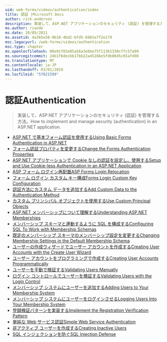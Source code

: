 ```yaml
---
uid: web-forms/videos/authentication/index
title: 認証 |Microsoft Docs
author: rick-anderson
description: 実装して、ASP.NET アプリケーションのセキュリティ (認証) を管理する方法。
ms.author: riande
ms.date: 10/05/2011
ms.assetid: 4a365e58-9b18-4bd2-bfd5-6981e7f2e179
msc.legacyurl: /web-forms/videos/authentication
msc.type: chapter
ms.openlocfilehash: 00a91f03e05a56a3ebbe75f113b1330cffc57a99
ms.sourcegitcommit: 24b1f6decbb17bb22a45166e5fdb0845c65af498
ms.translationtype: MT
ms.contentlocale: ja-JP
ms.lasthandoff: 03/01/2019
ms.locfileid: "57021599"
---
```

<a name="authentication"></a><span data-ttu-id="f438f-103">認証</span><span class="sxs-lookup"><span data-stu-id="f438f-103">Authentication</span></span>
====================
> <span data-ttu-id="f438f-104">実装して、ASP.NET アプリケーションのセキュリティ (認証) を管理する方法。</span><span class="sxs-lookup"><span data-stu-id="f438f-104">How to implement and manage security (authentication) in an ASP.NET application.</span></span>


- [<span data-ttu-id="f438f-105">ASP.NET で基本フォーム認証を使用する</span><span class="sxs-lookup"><span data-stu-id="f438f-105">Using Basic Forms Authentication in ASP.NET</span></span>](using-basic-forms-authentication-in-aspnet.md)
- [<span data-ttu-id="f438f-106">フォーム認証プロパティを変更する</span><span class="sxs-lookup"><span data-stu-id="f438f-106">Change the Forms Authentication Properties</span></span>](how-to-change-the-forms-authentication-properties.md)
- [<span data-ttu-id="f438f-107">ASP.NET アプリケーションで Cookie なしの認証を設定し、使用する</span><span class="sxs-lookup"><span data-stu-id="f438f-107">Setup and Use Cookie-less Authentication in an ASP.NET Application</span></span>](how-to-setup-and-use-cookie-less-authentication-in-an-aspnet-application.md)
- [<span data-ttu-id="f438f-108">ASP フォーム ログイン再配置</span><span class="sxs-lookup"><span data-stu-id="f438f-108">ASP Forms Login Relocation</span></span>](asp-forms-login-relocation.md)
- [<span data-ttu-id="f438f-109">フォーム ログイン カスタム キー構成</span><span class="sxs-lookup"><span data-stu-id="f438f-109">Forms Login Custom Key Configuration</span></span>](forms-login-custom-key-configuration.md)
- [<span data-ttu-id="f438f-110">認証方法にカスタム データを追加する</span><span class="sxs-lookup"><span data-stu-id="f438f-110">Add Custom Data to the Authentication Method</span></span>](add-custom-data-to-the-authentication-method.md)
- [<span data-ttu-id="f438f-111">カスタム プリンシパル オブジェクトを使用する</span><span class="sxs-lookup"><span data-stu-id="f438f-111">Use Custom Principal Objects</span></span>](use-custom-principal-objects.md)
- [<span data-ttu-id="f438f-112">ASP.NET メンバーシップについて理解する</span><span class="sxs-lookup"><span data-stu-id="f438f-112">Understanding ASP.NET Memberships</span></span>](understanding-aspnet-memberships.md)
- [<span data-ttu-id="f438f-113">メンバーシップ スキーマと連動するように SQL を構成する</span><span class="sxs-lookup"><span data-stu-id="f438f-113">Configuring SQL To Work with Membership Schemas</span></span>](configuring-sql-to-work-with-membership-schemas.md)
- [<span data-ttu-id="f438f-114">既定のメンバーシップ スキーマのメンバーシップ設定を変更する</span><span class="sxs-lookup"><span data-stu-id="f438f-114">Changing Membership Settings in the Default Membership Schema</span></span>](changing-membership-settings-in-the-default-membership-schema.md)
- [<span data-ttu-id="f438f-115">ユーザーの作成ウィザードでユーザー アカウントを作成する</span><span class="sxs-lookup"><span data-stu-id="f438f-115">Creating User Accounts with the Create User Wizard</span></span>](creating-user-accounts-with-the-create-user-wizard.md)
- [<span data-ttu-id="f438f-116">ユーザー アカウントをプログラミングで作成する</span><span class="sxs-lookup"><span data-stu-id="f438f-116">Creating User Accounts Programmatically</span></span>](creating-user-accounts-programmatically.md)
- [<span data-ttu-id="f438f-117">ユーザーを手動で検証する</span><span class="sxs-lookup"><span data-stu-id="f438f-117">Validating Users Manually</span></span>](validating-users-manually.md)
- [<span data-ttu-id="f438f-118">ログイン コントロールでユーザーを検証する</span><span class="sxs-lookup"><span data-stu-id="f438f-118">Validating Users with the Login Control</span></span>](validating-users-with-the-login-control.md)
- [<span data-ttu-id="f438f-119">メンバーシップ システムにユーザーを追加する</span><span class="sxs-lookup"><span data-stu-id="f438f-119">Adding Users to Your Membership System</span></span>](adding-users-to-your-membership-system.md)
- [<span data-ttu-id="f438f-120">メンバーシップ システムにユーザーをログインさせる</span><span class="sxs-lookup"><span data-stu-id="f438f-120">Logging Users Into Your Membership System</span></span>](logging-users-into-your-membership-system.md)
- [<span data-ttu-id="f438f-121">登録検証パターンを実装する</span><span class="sxs-lookup"><span data-stu-id="f438f-121">Implement the Registration Verification Pattern</span></span>](implement-the-registration-verification-pattern.md)
- [<span data-ttu-id="f438f-122">単純な Web サービス認証</span><span class="sxs-lookup"><span data-stu-id="f438f-122">Simple Web Service Authentication</span></span>](simple-web-service-authentication.md)
- [<span data-ttu-id="f438f-123">非アクティブ ユーザーを作成する</span><span class="sxs-lookup"><span data-stu-id="f438f-123">Creating Inactive Users</span></span>](creating-inactive-users.md)
- [<span data-ttu-id="f438f-124">SQL インジェクションを防ぐ</span><span class="sxs-lookup"><span data-stu-id="f438f-124">SQL Injection Defense</span></span>](sql-injection-defense.md)
